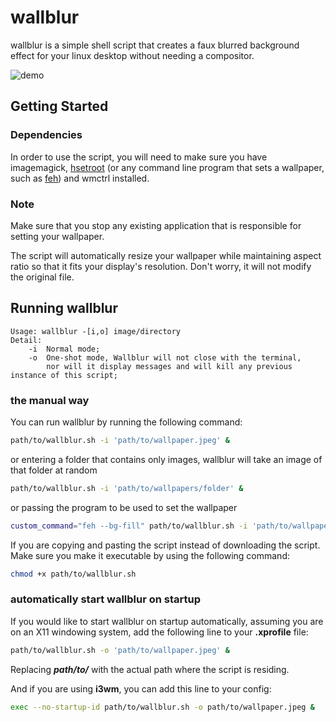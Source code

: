 # wallblur

wallblur is a simple shell script that creates a faux blurred background effect for your linux desktop without needing a compositor.

![demo](demo.gif)

## Getting Started

### Dependencies

In order to use the script, you will need to make sure you have imagemagick, [hsetroot](https://github.com/himdel/hsetroot) (or any command line program that sets a wallpaper, such as [feh](https://github.com/derf/feh)) and wmctrl installed.

### Note

Make sure that you stop any existing application that is responsible for setting your wallpaper.

The script will automatically resize your wallpaper while maintaining aspect ratio so that it fits your display's resolution. Don't worry, it will not modify the original file.

## Running wallblur

```
Usage: wallblur -[i,o] image/directory
Detail:
	-i	Normal mode;
	-o	One-shot mode, Wallblur will not close with the terminal,
		nor will it display messages and will kill any previous instance of this script;
```

### the manual way

You can run wallblur by running the following command:

```sh
path/to/wallblur.sh -i 'path/to/wallpaper.jpeg' &
```

or entering a folder that contains only images, wallblur will take an image of that folder at random

```sh
path/to/wallblur.sh -i 'path/to/wallpapers/folder' &
```

or passing the program to be used to set the wallpaper

```sh
custom_command="feh --bg-fill" path/to/wallblur.sh -i 'path/to/wallpaper.jpeg' &
```

If you are copying and pasting the script instead of downloading the script. Make sure you make it executable by using the following command:

```sh
chmod +x path/to/wallblur.sh
```

### automatically start wallblur on startup

If you would like to start wallblur on startup automatically, assuming you are on an X11 windowing system, add the following line to your **.xprofile** file:

```sh
path/to/wallblur.sh -o 'path/to/wallpaper.jpeg' &
```

Replacing **_path/to/_** with the actual path where the script is residing.

And if you are using **i3wm**, you can add this line to your config:

```sh
exec --no-startup-id path/to/wallblur.sh -o path/to/wallpaper.jpeg &
```
